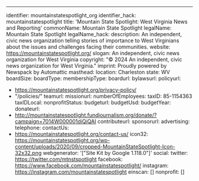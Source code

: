 ---
identifier: mountainstatespotlight_org
identifier_hack: mountainstatespotlight
title: 'Mountain State Spotlight: West Virginia News and Reporting'
commonName: Mountain State Spotlight
legalName: Mountain State Spotlight
legalName_hack:
description: An independent, civic news organization telling stories of importance
  to West Virginians about the issues and challenges facing their communities.
website: https://mountainstatespotlight.org/
slogan: An independent, civic news organization for West Virginia
copyright: "© 2024 An independent, civic news organization for West Virginia."
imprint: Proudly powered by Newspack by Automattic
masthead:
location: Charleston
state: WV
boardSize:
boardType:
membershipType:
boardurl:
bylawsurl:
policyurl:
- https://mountainstatespotlight.org/privacy-policy/
- "/policies/"
teamurl:
missionurl:
numberOfEmployees:
taxID: 85-1154363
taxIDLocal:
nonprofitStatus:
budgeturl:
budgetUsd:
budgetYear:
donateurl:
- http://mountainstatespotlight.fundjournalism.org/donate/?campaign=7014W000001diQiQAI
contributeurl:
sponsorurl:
advertising:
telephone:
contactUs:
- https://mountainstatespotlight.org/contact-us/
icon32: https://mountainstatespotlight.org/wp-content/uploads/2020/09/cropped-MountainStateSpotlight-Icon-32x32.png
webgenerator: '["Site Kit by Google 1.118.0"]'
social:
  twitter: https://twitter.com/mtnstspotlight
  facebook: https://www.facebook.com/mountainstatespotlight/
  instagram: https://instagram.com/mountainstatespotlight
einscan: []
nonprofit: []
